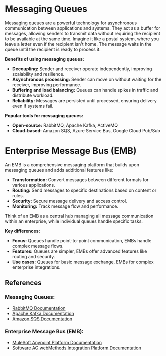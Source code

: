 # Messaging Queues

Messaging queues are a powerful technology for asynchronous communication between applications and systems. They act as a buffer for messages, allowing senders to transmit data without requiring the recipient to be available at the same time. Imagine it like a postal system, where you leave a letter even if the recipient isn't home. The message waits in the queue until the recipient is ready to process it.

**Benefits of using messaging queues:**

- **Decoupling:** Sender and receiver operate independently, improving scalability and resilience.
- **Asynchronous processing:** Sender can move on without waiting for the receiver, improving performance.
- **Buffering and load balancing:** Queues can handle spikes in traffic and distribute workload.
- **Reliability:** Messages are persisted until processed, ensuring delivery even if systems fail.

**Popular tools for messaging queues:**

- **Open-source:** RabbitMQ, Apache Kafka, ActiveMQ
- **Cloud-based:** Amazon SQS, Azure Service Bus, Google Cloud Pub/Sub

# Enterprise Message Bus (EMB)

An EMB is a comprehensive messaging platform that builds upon messaging queues and adds additional features like:

- **Transformation:** Convert messages between different formats for various applications.
- **Routing:** Send messages to specific destinations based on content or rules.
- **Security:** Secure message delivery and access control.
- **Monitoring:** Track message flow and performance.

Think of an EMB as a central hub managing all message communication within an enterprise, while individual queues handle specific tasks.

**Key differences:**

- **Focus:** Queues handle point-to-point communication, EMBs handle complex message flows.
- **Features:** Queues are simpler, EMBs offer advanced features like routing and security.
- **Use cases:** Queues for basic message exchange, EMBs for complex enterprise integrations.

## References

### Messaging Queues:

- [RabbitMQ Documentation](https://rabbitmq-website.pages.dev/docs/documentation)
- [Apache Kafka Documentation](https://kafka.apache.org/20/documentation.html)
- [Amazon SQS Documentation](https://docs.aws.amazon.com/sqs/)

### Enterprise Message Bus (EMB):

- [MuleSoft Anypoint Platform Documentation](https://docs.mulesoft.com/general/)
- [Software AG webMethods Integration Platform Documentation](https://documentation.softwareag.com/webmethods/integration_server/pie10-11/index.htm)

